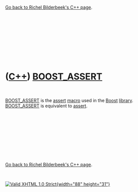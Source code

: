 

[Go back to Richel Bilderbeek's C++ page](Cpp.htm).

 

 

 

 

 

([C++](Cpp.htm)) [BOOST\_ASSERT](CppBOOST_ASSERT.htm)
=====================================================

 

[BOOST\_ASSERT](CppBOOST_ASSERT.htm) is the [assert](CppAssert.htm)
[macro](CppMacro.htm) used in the [Boost](CppBoost.htm)
[library](CppLibrary.htm). [BOOST\_ASSERT](CppBOOST_ASSERT.htm) is
equivalent to [assert](CppAssert.htm).

 

 

 

 

 

[Go back to Richel Bilderbeek's C++ page](Cpp.htm).



 

[![Valid XHTML 1.0 Strict](valid-xhtml10.png){width="88"
height="31"}](http://validator.w3.org/check?uri=referer)
